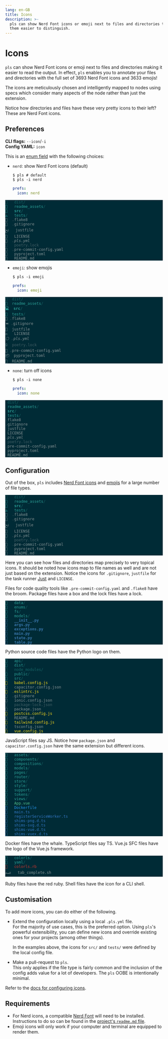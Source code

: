 ```yaml
---
lang: en-GB
title: Icons
description: >-
  pls can show Nerd Font icons or emoji next to files and directories to make
  them easier to distinguish.
---
```


# Icons

`pls` can show Nerd Font icons or emoji next to files and directories making it
easier to read the output. In effect, `pls` enables you to annotate your files
and directories with the full set of 3693 Nerd Font icons and 3633 emojis!

The icons are meticulously chosen and intelligently mapped to nodes using specs
which consider many aspects of the node rather than just the extension.

Notice how directories and files have these very pretty icons to their left?
These are Nerd Font icons.

## Preferences

**CLI flags:** `--icon`/`-i`  
**Config YAML:** `icon`

This is an [enum field](../reference/prefs.md#enums) with the following choices:

- `nerd`: show Nerd Font icons (default)

  ```shellsession
  $ pls # default
  $ pls -i nerd
  ```

  ```yml
  prefs:
    icon: nerd
  ```

<div
    style="background-color: #002b36; color: #839496;"
    class="language-">
  <pre style="color: inherit;"><code style="color: inherit;"><span style="color: #156667; text-decoration-color: #156667"></span>   <span style="color: #156667; text-decoration-color: #156667">dist/</span>                   
<span style="color: #2aa198; text-decoration-color: #2aa198"></span>   <span style="color: #2aa198; text-decoration-color: #2aa198">readme_assets</span><span style="color: #156667; text-decoration-color: #156667">/</span>          
<span style="color: #2aa198; text-decoration-color: #2aa198; font-weight: bold"></span>   <span style="color: #2aa198; text-decoration-color: #2aa198; font-weight: bold">src</span><span style="color: #156667; text-decoration-color: #156667; font-weight: bold">/</span>                    
<span style="color: #2aa198; text-decoration-color: #2aa198">ﭧ</span>   <span style="color: #2aa198; text-decoration-color: #2aa198">tests</span><span style="color: #156667; text-decoration-color: #156667">/</span>                  
  <span style="color: #415f66; text-decoration-color: #415f66">.</span>flake8                  
  <span style="color: #415f66; text-decoration-color: #415f66">.</span>gitignore               
ﰌ   justfile                
   LICENSE                 
<span style="font-style: italic"></span>  <span style="color: #415f66; text-decoration-color: #415f66; font-style: italic">.</span><span style="font-style: italic">pls.yml</span>                 
<span style="color: #415f66; text-decoration-color: #415f66"></span>   <span style="color: #415f66; text-decoration-color: #415f66">poetry.lock</span>             
  <span style="color: #415f66; text-decoration-color: #415f66">.</span>pre-commit-config.yaml  
   pyproject.toml          
   README.md               
</code></pre>
</div>

- `emoji`: show emojis

  ```shellsession
  $ pls -i emoji
  ```

  ```yml
  prefs:
    icon: emoji
  ```

<div
    style="background-color: #002b36; color: #839496;"
    class="language-">
  <pre style="color: inherit;"><code style="color: inherit;"><span style="color: #156667; text-decoration-color: #156667">🎁</span>  <span style="color: #156667; text-decoration-color: #156667">dist/</span>                   
<span style="color: #2aa198; text-decoration-color: #2aa198">📁</span>  <span style="color: #2aa198; text-decoration-color: #2aa198">readme_assets</span><span style="color: #156667; text-decoration-color: #156667">/</span>          
<span style="color: #2aa198; text-decoration-color: #2aa198; font-weight: bold">💻</span>  <span style="color: #2aa198; text-decoration-color: #2aa198; font-weight: bold">src</span><span style="color: #156667; text-decoration-color: #156667; font-weight: bold">/</span>                    
<span style="color: #2aa198; text-decoration-color: #2aa198">🧪</span>  <span style="color: #2aa198; text-decoration-color: #2aa198">tests</span><span style="color: #156667; text-decoration-color: #156667">/</span>                  
🧹 <span style="color: #415f66; text-decoration-color: #415f66">.</span>flake8                  
⏪ <span style="color: #415f66; text-decoration-color: #415f66">.</span>gitignore               
🏃  justfile                
⚖️   LICENSE                 
<span style="font-style: italic">⚪️</span> <span style="color: #415f66; text-decoration-color: #415f66; font-style: italic">.</span><span style="font-style: italic">pls.yml</span>                 
<span style="color: #415f66; text-decoration-color: #415f66">🔒</span>  <span style="color: #415f66; text-decoration-color: #415f66">poetry.lock</span>             
🧹 <span style="color: #415f66; text-decoration-color: #415f66">.</span>pre-commit-config.yaml  
📦  pyproject.toml          
📄  README.md               
</code></pre>
</div>

- `none`: turn off icons

  ```shellsession
  $ pls -i none
  ```

  ```yml
  prefs:
    icon: none
  ```

<div
    style="background-color: #002b36; color: #839496;"
    class="language-">
  <pre style="color: inherit;"><code style="color: inherit;"> <span style="color: #156667; text-decoration-color: #156667">dist/</span>                   
 <span style="color: #2aa198; text-decoration-color: #2aa198">readme_assets</span><span style="color: #156667; text-decoration-color: #156667">/</span>          
 <span style="color: #2aa198; text-decoration-color: #2aa198; font-weight: bold">src</span><span style="color: #156667; text-decoration-color: #156667; font-weight: bold">/</span>                    
 <span style="color: #2aa198; text-decoration-color: #2aa198">tests</span><span style="color: #156667; text-decoration-color: #156667">/</span>                  
<span style="color: #415f66; text-decoration-color: #415f66">.</span>flake8                  
<span style="color: #415f66; text-decoration-color: #415f66">.</span>gitignore               
 justfile                
 LICENSE                 
<span style="color: #415f66; text-decoration-color: #415f66; font-style: italic">.</span><span style="font-style: italic">pls.yml</span>                 
 <span style="color: #415f66; text-decoration-color: #415f66">poetry.lock</span>             
<span style="color: #415f66; text-decoration-color: #415f66">.</span>pre-commit-config.yaml  
 pyproject.toml          
 README.md               
</code></pre>
</div>

## Configuration

Out of the box, `pls` includes
[Nerd Font icons](https://github.com/dhruvkb/pls/blob/main/src/pls/data/nerd_icons.yml)
and
[emojis](https://github.com/dhruvkb/pls/blob/main/src/pls/data/emoji_icons.yml)
for a large number of file types.

<div
    style="background-color: #002b36; color: #839496;"
    class="language-">
  <pre style="color: inherit;"><code style="color: inherit;"><span style="color: #156667; text-decoration-color: #156667"></span>   <span style="color: #156667; text-decoration-color: #156667">dist/</span>
<span style="color: #2aa198; text-decoration-color: #2aa198"></span>   <span style="color: #2aa198; text-decoration-color: #2aa198">readme_assets</span><span style="color: #156667; text-decoration-color: #156667">/</span>
<span style="color: #2aa198; text-decoration-color: #2aa198; font-weight: bold"></span>   <span style="color: #2aa198; text-decoration-color: #2aa198; font-weight: bold">src</span><span style="color: #156667; text-decoration-color: #156667; font-weight: bold">/</span>
<span style="color: #2aa198; text-decoration-color: #2aa198">ﭧ</span>   <span style="color: #2aa198; text-decoration-color: #2aa198">tests</span><span style="color: #156667; text-decoration-color: #156667">/</span>
  <span style="color: #415f66; text-decoration-color: #415f66">.</span>flake8
  <span style="color: #415f66; text-decoration-color: #415f66">.</span>gitignore
ﰌ   justfile
   LICENSE
<span style="font-style: italic"></span>  <span style="color: #415f66; text-decoration-color: #415f66; font-style: italic">.</span><span style="font-style: italic">pls.yml</span>
<span style="color: #415f66; text-decoration-color: #415f66"></span>   <span style="color: #415f66; text-decoration-color: #415f66">poetry.lock</span>
  <span style="color: #415f66; text-decoration-color: #415f66">.</span>pre-commit-config.yaml
   pyproject.toml
   README.md
</code></pre>
</div>

Here you can see how files and directories map precisely to very topical icons.
It should be noted how icons map to file names as well and are not just based on
the extension. Notice the icons for `.gitignore`, `justfile` for the task
runner [Just](https://just.systems) and `LICENSE`.

Files for code quality tools like `.pre-commit-config.yaml` and `.flake8` have
the broom. Package files have a box and the lock files have a lock.

<div
    style="background-color: #002b36; color: #839496;"
    class="language-">
  <pre style="color: inherit;"><code style="color: inherit;"><span style="color: #2aa198; text-decoration-color: #2aa198"></span>   <span style="color: #2aa198; text-decoration-color: #2aa198">data</span><span style="color: #156667; text-decoration-color: #156667">/</span>          
<span style="color: #2aa198; text-decoration-color: #2aa198"></span>   <span style="color: #2aa198; text-decoration-color: #2aa198">enums</span><span style="color: #156667; text-decoration-color: #156667">/</span>         
<span style="color: #2aa198; text-decoration-color: #2aa198"></span>   <span style="color: #2aa198; text-decoration-color: #2aa198">fs</span><span style="color: #156667; text-decoration-color: #156667">/</span>            
<span style="color: #2aa198; text-decoration-color: #2aa198"></span>   <span style="color: #2aa198; text-decoration-color: #2aa198">models</span><span style="color: #156667; text-decoration-color: #156667">/</span>        
<span style="color: #3776ab; text-decoration-color: #3776ab; font-weight: bold"></span>   <span style="color: #3776ab; text-decoration-color: #3776ab; font-weight: bold">__init__.py</span>    
<span style="color: #3776ab; text-decoration-color: #3776ab; font-weight: bold"></span>   <span style="color: #3776ab; text-decoration-color: #3776ab; font-weight: bold">args.py</span>        
<span style="color: #3776ab; text-decoration-color: #3776ab; font-weight: bold"></span>   <span style="color: #3776ab; text-decoration-color: #3776ab; font-weight: bold">exceptions.py</span>  
<span style="color: #3776ab; text-decoration-color: #3776ab; font-weight: bold"></span>   <span style="color: #3776ab; text-decoration-color: #3776ab; font-weight: bold">main.py</span>        
<span style="color: #3776ab; text-decoration-color: #3776ab; font-weight: bold"></span>   <span style="color: #3776ab; text-decoration-color: #3776ab; font-weight: bold">state.py</span>       
<span style="color: #3776ab; text-decoration-color: #3776ab; font-weight: bold"></span>   <span style="color: #3776ab; text-decoration-color: #3776ab; font-weight: bold">table.py</span>       
</code></pre>
</div>

Python source code files have the Python logo on them.

<div
    style="background-color: #002b36; color: #839496;"
    class="language-">
  <pre style="color: inherit;"><code style="color: inherit;"><span style="color: #2aa198; text-decoration-color: #2aa198"></span>   <span style="color: #2aa198; text-decoration-color: #2aa198">api</span><span style="color: #156667; text-decoration-color: #156667">/</span>                   
<span style="color: #2aa198; text-decoration-color: #2aa198"></span>   <span style="color: #2aa198; text-decoration-color: #2aa198">dist</span><span style="color: #156667; text-decoration-color: #156667">/</span>                  
<span style="color: #156667; text-decoration-color: #156667"></span>   <span style="color: #156667; text-decoration-color: #156667">node_modules/</span>          
<span style="color: #2aa198; text-decoration-color: #2aa198"></span>   <span style="color: #2aa198; text-decoration-color: #2aa198">public</span><span style="color: #156667; text-decoration-color: #156667">/</span>                
<span style="color: #2aa198; text-decoration-color: #2aa198"></span>   <span style="color: #2aa198; text-decoration-color: #2aa198">src</span><span style="color: #156667; text-decoration-color: #156667">/</span>                   
<span style="color: #f7df1e; text-decoration-color: #f7df1e"></span>   <span style="color: #f7df1e; text-decoration-color: #f7df1e">babel.config.js</span>        
   capacitor.config.json  
<span style="color: #f7df1e; text-decoration-color: #f7df1e"></span>  <span style="color: #7b852a; text-decoration-color: #7b852a">.</span><span style="color: #f7df1e; text-decoration-color: #f7df1e">eslintrc.js</span>            
  <span style="color: #415f66; text-decoration-color: #415f66">.</span>gitignore              
   ionic.config.json      
<span style="color: #415f66; text-decoration-color: #415f66"></span>   <span style="color: #415f66; text-decoration-color: #415f66">package-lock.json</span>      
   package.json           
<span style="color: #f7df1e; text-decoration-color: #f7df1e"></span>   <span style="color: #f7df1e; text-decoration-color: #f7df1e">postcss.config.js</span>      
   README.md              
<span style="color: #f7df1e; text-decoration-color: #f7df1e"></span>   <span style="color: #f7df1e; text-decoration-color: #f7df1e">tailwind.config.js</span>     
   tsconfig.json          
<span style="color: #f7df1e; text-decoration-color: #f7df1e"></span>   <span style="color: #f7df1e; text-decoration-color: #f7df1e">vue.config.js</span>          
</code></pre>
</div>

JavaScript files say JS. Notice how `package.json` and `capacitor.config.json`
have the same extension but different icons.

<div 
    style="background-color: #002b36; color: #839496;"
    class="language-">
  <pre style="color: inherit;"><code style="color: inherit;"><span style="color: #2aa198; text-decoration-color: #2aa198"></span>   <span style="color: #2aa198; text-decoration-color: #2aa198">assets</span><span style="color: #156667; text-decoration-color: #156667">/</span>                   
<span style="color: #2aa198; text-decoration-color: #2aa198"></span>   <span style="color: #2aa198; text-decoration-color: #2aa198">components</span><span style="color: #156667; text-decoration-color: #156667">/</span>               
<span style="color: #2aa198; text-decoration-color: #2aa198"></span>   <span style="color: #2aa198; text-decoration-color: #2aa198">compositions</span><span style="color: #156667; text-decoration-color: #156667">/</span>             
<span style="color: #2aa198; text-decoration-color: #2aa198"></span>   <span style="color: #2aa198; text-decoration-color: #2aa198">models</span><span style="color: #156667; text-decoration-color: #156667">/</span>                   
<span style="color: #2aa198; text-decoration-color: #2aa198"></span>   <span style="color: #2aa198; text-decoration-color: #2aa198">pages</span><span style="color: #156667; text-decoration-color: #156667">/</span>                    
<span style="color: #2aa198; text-decoration-color: #2aa198"></span>   <span style="color: #2aa198; text-decoration-color: #2aa198">router</span><span style="color: #156667; text-decoration-color: #156667">/</span>                   
<span style="color: #2aa198; text-decoration-color: #2aa198"></span>   <span style="color: #2aa198; text-decoration-color: #2aa198">store</span><span style="color: #156667; text-decoration-color: #156667">/</span>                    
<span style="color: #2aa198; text-decoration-color: #2aa198"></span>   <span style="color: #2aa198; text-decoration-color: #2aa198">style</span><span style="color: #156667; text-decoration-color: #156667">/</span>                    
<span style="color: #2aa198; text-decoration-color: #2aa198"></span>   <span style="color: #2aa198; text-decoration-color: #2aa198">support</span><span style="color: #156667; text-decoration-color: #156667">/</span>                  
<span style="color: #2aa198; text-decoration-color: #2aa198"></span>   <span style="color: #2aa198; text-decoration-color: #2aa198">tokens</span><span style="color: #156667; text-decoration-color: #156667">/</span>                   
<span style="color: #2aa198; text-decoration-color: #2aa198"></span>   <span style="color: #2aa198; text-decoration-color: #2aa198">views</span><span style="color: #156667; text-decoration-color: #156667">/</span>                    
<span style="color: #4fc08d; text-decoration-color: #4fc08d">﵂</span>   <span style="color: #4fc08d; text-decoration-color: #4fc08d">App.vue</span>                   
<span style="color: #2496ed; text-decoration-color: #2496ed"></span>   <span style="color: #2496ed; text-decoration-color: #2496ed">Dockerfile</span>                
<span style="color: #3178c6; text-decoration-color: #3178c6"></span>   <span style="color: #3178c6; text-decoration-color: #3178c6">main.ts</span>                   
<span style="color: #3178c6; text-decoration-color: #3178c6"></span>   <span style="color: #3178c6; text-decoration-color: #3178c6">registerServiceWorker.ts</span>  
<span style="color: #3178c6; text-decoration-color: #3178c6"></span>   <span style="color: #3178c6; text-decoration-color: #3178c6">shims-png.d.ts</span>            
<span style="color: #3178c6; text-decoration-color: #3178c6"></span>   <span style="color: #3178c6; text-decoration-color: #3178c6">shims-svg.d.ts</span>            
<span style="color: #3178c6; text-decoration-color: #3178c6"></span>   <span style="color: #3178c6; text-decoration-color: #3178c6">shims-vue.d.ts</span>            
<span style="color: #3178c6; text-decoration-color: #3178c6"></span>   <span style="color: #3178c6; text-decoration-color: #3178c6">shims-vuex.d.ts</span>           
</code></pre>
</div>

Docker files have the whale. TypeScript files say TS. Vue.js SFC files have the
logo of the Vue.js framework.

<div
    style="background-color: #002b36; color: #839496;"
    class="language-">
  <pre style="color: inherit;"><code style="color: inherit;"><span style="color: #2aa198; text-decoration-color: #2aa198"></span>   <span style="color: #2aa198; text-decoration-color: #2aa198">colorls</span><span style="color: #156667; text-decoration-color: #156667">/</span>         
<span style="color: #2aa198; text-decoration-color: #2aa198"></span>   <span style="color: #2aa198; text-decoration-color: #2aa198">yaml</span><span style="color: #156667; text-decoration-color: #156667">/</span>            
<span style="color: #cc342d; text-decoration-color: #cc342d"></span>   <span style="color: #cc342d; text-decoration-color: #cc342d">colorls.rb</span>       
ﲵ   tab_complete.sh  
</code></pre>
</div>

Ruby files have the red ruby. Shell files have the icon for a CLI shell.

## Customisation

To add more icons, you can do either of the following.

- Extend the configuration locally using a local `.pls.yml` file.  
  For the majority of use cases, this is the preferred option. Using `pls`'s
  powerful extensibility, you can define new icons and override existing ones
  for your projects (among other things).

  In the examples above, the icons for `src/` and `tests/` were defined by the
  local config file.

- Make a pull-request to `pls`.  
  This only applies if the file type is fairly common and the inclusion of the
  config adds value for a lot of developers. The `pls` OOBE is intentionally
  minimal.

Refer to the [docs for configuring icons](../reference/icons).

## Requirements

- For Nerd icons, a compatible [Nerd Font](https://www.nerdfonts.com/) will need
  to be installed. Instructions to do so can be found in the
  [project's `readme.md` file](https://github.com/ryanoasis/nerd-fonts).
- Emoji icons will only work if your computer and terminal are equipped to
  render them.
